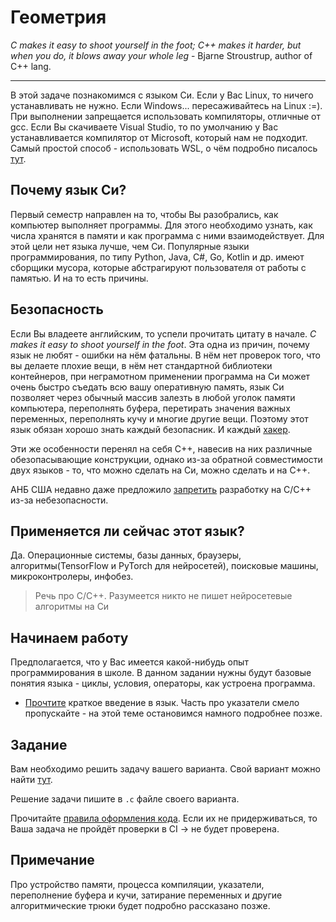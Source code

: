 # Геометрия

_C makes it easy to shoot yourself in the foot; C++ makes it harder, but when you do, it blows away your whole leg_ - Bjarne Stroustrup, author of C++ lang.

---

В этой задаче познакомимся с языком Си. Если у Вас Linux, то ничего устанавливать не нужно. Если Windows... пересаживайтесь на Linux :=). При выполнении запрещается использовать компиляторы, отличные от gcc. Если Вы скачиваете Visual Studio, то по умолчанию у Вас устанавливается компилятор от Microsoft, который нам не подходит. Самый простой способ - использовать WSL, о чём подробно писалось [тут](../../docs/setup.md). 

## Почему язык Си?

Первый семестр направлен на то, чтобы Вы разобрались, как компьютер выполняет программы. Для этого необходимо узнать, как числа хранятся в памяти и как программа с ними взаимодействует. Для этой цели нет языка лучше, чем Си. Популярные языки программирования, по типу Python, Java, C#, Go, Kotlin и др. имеют сборщики мусора, которые абстрагируют пользователя от работы с памятью. И на то есть причины.

## Безопасность 
Если Вы владеете английским, то успели прочитать цитату в начале. _C makes it easy to shoot yourself in the foot_. Эта одна из причин, почему язык не любят - ошибки на нём фатальны. В нём нет проверок того, что вы делаете плохие вещи, в нём нет стандартной библиотеки контейнеров, при неграмотном применении программа на Си может очень быстро съедать всю вашу оперативную память, язык Си позволяет через обычный массив залезть в любой уголок памяти компьютера, переполнять буфера, перетирать значения важных переменных, переполнять кучу и многие другие вещи. Поэтому этот язык обязан хорошо знать каждый безопасник. И каждый [хакер](https://en.wikipedia.org/wiki/Hacker).

Эти же особенности перенял на себя С++, навесив на них различные обезопасывающие конструкции, однако из-за обратной совместимости двух языков - то, что можно сделать на Си, можно сделать и на С++. 

АНБ США недавно даже предложило [запретить](https://www.ixbt.com/news/2022/11/14/it-c-c.html) разработку на С/С++ из-за небезопасности.

## Применяется ли сейчас этот язык?
Да. Операционные системы, базы данных, браузеры, алгоритмы(TensorFlow и PyTorch для нейросетей), поисковые машины, микроконтролеры, инфобез.
> Речь про С/C++. Разумеется никто не пишет нейросетевые алгоритмы на Си

## Начинаем работу
Предполагается, что у Вас имеется какой-нибудь опыт программирования в школе. В данном задании нужны будут базовые понятия языка - циклы, условия, операторы, как устроена программа.

- [Прочтите](https://istarik.ru/blog/programmirovanie/13.html) краткое введение в язык. Часть про указатели смело пропускайте - на этой теме остановимся намного подробнее позже.

## Задание

Вам необходимо решить задачу вашего варианта. Свой вариант можно найти [тут](variants.md).

Решение задачи пишите в ```.c``` файле своего варианта. 

Прочитайте [правила оформления кода](../../docs/style.md). Если их не придерживаться, то Ваша задача не пройдёт проверки в CI -> не будет проверена.

## Примечание
Про устройство памяти, процесса компиляции, указатели, переполнение буфера и кучи, затирание переменных и другие алгоритмические трюки будет подробно рассказано позже.